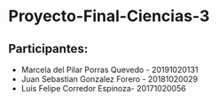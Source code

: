 # Proyecto-Final-Ciencias-3

## Participantes:

* Marcela del Pilar Porras Quevedo - 20191020131
* Juan Sebastian Gonzalez Forero - 20181020029
* Luis Felipe Corredor Espinoza- 20171020056
